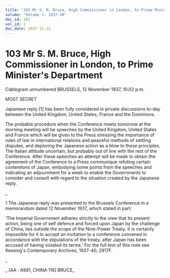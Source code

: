 ```yaml
---
title: "103 Mr S. M. Bruce, High Commissioner in London, to Prime Minister's Department"
volume: "Volume 1: 1937-38"
doc_id: 102
vol_id: 1
doc_date: 1937-11-12
---
```


# 103 Mr S. M. Bruce, High Commissioner in London, to Prime Minister's Department

Cablegram unnumbered BRUSSELS, 12 November 1937, 10.02 p.m.

MOST SECRET

Japanese reply [1] has been fully considered in private discussions to-day between the United Kingdom, United States, France and the Dominions.

The probable procedure when the Conference meets tomorrow at the morning meeting will be speeches by the United Kingdom, United States and France which will be given to the Press stressing the importance of rules of law in international relations and peaceful methods of settling disputes, and deploring the Japanese action as a blow to these principles. The Italian attitude uncertain, but probably out of line with the rest of the Conference. After these speeches an attempt will be made to obtain the agreement of the Conference to a Press communique refuting certain contentions of Japan, embodying some points from the speeches and indicating an adjournment for a week to enable the Governments to consider and consult with regard to the situation created by the Japanese reply.

_

1 The Japanese reply was presented to the Brussels Conference in a memorandum dated 12 November 1937, which stated in part:

'The Imperial Government adheres strictly to the view that its present action, being one of self defence and forced upon Japan by the challenge of China, lies outside the scope of the Nine-Power Treaty. It is certainly impossible for it to accept an invitation to a conference convened in accordance with the stipulations of the treaty, after Japan has been accused of having violated its terms.' For the full text of this note see Keesing's Contemporary Archives, 1937-40, 2817F.

_

_ [AA : A981, CHINA 116] BRUCE_
